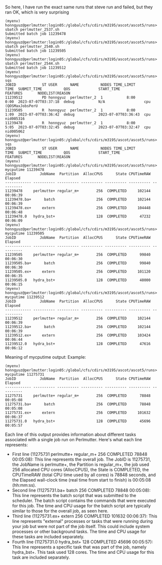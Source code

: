So here, I have run the exact same runs that steve run and failed, but they ran OK, which is very surprising
```
(myenv) honngyuz@perlmutter:login05:/global/cfs/cdirs/m3195/ascot/ascot5/runs> sbatch perlmutter_2537.sh
Submitted batch job 11239478
(myenv) honngyuz@perlmutter:login05:/global/cfs/cdirs/m3195/ascot/ascot5/runs> sbatch perlmutter_2540.sh
Submitted batch job 11239505
(myenv) honngyuz@perlmutter:login05:/global/cfs/cdirs/m3195/ascot/ascot5/runs> sbatch perlmutter_2544.sh
Submitted batch job 11239512
(myenv) honngyuz@perlmutter:login05:/global/cfs/cdirs/m3195/ascot/ascot5/runs> sqs
JOBID            ST USER      NAME          NODES TIME_LIMIT       TIME  SUBMIT_TIME          QOS             START_TIME           FEATURES       NODELIST(REASON
11239512         PD honngyuz  perlmutter_2  1           8:00       0:00  2023-07-07T03:37:18  debug           N/A                  cpu            (QOSMaxJobsPerU
11239505         R  honngyuz  perlmutter_2  1           8:00       1:09  2023-07-07T03:36:42  debug           2023-07-07T03:36:43  cpu            nid005316      
11239478         R  honngyuz  perlmutter_2  1           8:00       5:05  2023-07-07T03:32:45  debug           2023-07-07T03:32:47  cpu            nid005062      
(myenv) honngyuz@perlmutter:login05:/global/cfs/cdirs/m3195/ascot/ascot5/runs> sqs
JOBID            ST USER      NAME          NODES TIME_LIMIT       TIME  SUBMIT_TIME          QOS             START_TIME           FEATURES       NODELIST(REASON
(myenv) honngyuz@perlmutter:login05:/global/cfs/cdirs/m3195/ascot/ascot5/runs> mycputime 11239478
JobID           JobName  Partition  AllocCPUS      State CPUTimeRAW    Elapsed 
------------ ---------- ---------- ---------- ---------- ---------- ---------- 
11239478     perlmutte+ regular_m+        256  COMPLETED     102144   00:06:39 
11239478.ba+      batch                   256  COMPLETED     102144   00:06:39 
11239478.ex+     extern                   256  COMPLETED     104448   00:06:48 
11239478.0   hydra_bst+                   128  COMPLETED      47232   00:06:09 
(myenv) honngyuz@perlmutter:login05:/global/cfs/cdirs/m3195/ascot/ascot5/runs> mycputime 11239505
JobID           JobName  Partition  AllocCPUS      State CPUTimeRAW    Elapsed 
------------ ---------- ---------- ---------- ---------- ---------- ---------- 
11239505     perlmutte+ regular_m+        256  COMPLETED      99840   00:06:30 
11239505.ba+      batch                   256  COMPLETED      99840   00:06:30 
11239505.ex+     extern                   256  COMPLETED     101120   00:06:35 
11239505.0   hydra_bst+                   128  COMPLETED      48000   00:06:15 
(myenv) honngyuz@perlmutter:login05:/global/cfs/cdirs/m3195/ascot/ascot5/runs> mycputime 11239512
JobID           JobName  Partition  AllocCPUS      State CPUTimeRAW    Elapsed 
------------ ---------- ---------- ---------- ---------- ---------- ---------- 
11239512     perlmutte+ regular_m+        256  COMPLETED     102144   00:06:39 
11239512.ba+      batch                   256  COMPLETED     102144   00:06:39 
11239512.ex+     extern                   256  COMPLETED     103424   00:06:44 
11239512.0   hydra_bst+                   128  COMPLETED      47616   00:06:12 

```
Meaning of mycputime output: 
Example:
```
(myenv) honngyuz@perlmutter:login05:/global/cfs/cdirs/m3195/ascot/ascot5/runs> mycputime 11275731
JobID           JobName  Partition  AllocCPUS      State CPUTimeRAW    Elapsed 
------------ ---------- ---------- ---------- ---------- ---------- ---------- 
11275731     perlmutte+ regular_m+        256  COMPLETED      78848   00:05:08 
11275731.ba+      batch                   256  COMPLETED      78848   00:05:08 
11275731.ex+     extern                   256  COMPLETED     101632   00:06:37 
11275731.0   hydra_bst+                   128  COMPLETED      45696   00:05:57 
```
Each line of this output provides information about different tasks associated with a single job run on Perlmutter. Here's what each line represents:

- First line (11275731 perlmutte+ regular_m+ 256 COMPLETED 78848 00:05:08): This line represents the overall job. The JobID is 11275731, the JobName is perlmutte+, the Partition is regular_m+, the job used 256 allocated CPU cores (AllocCPUS), the State is COMPLETED, the CPUTimeRAW (total CPU time used by all cores) is 78848 seconds, and the Elapsed wall-clock time (real time from start to finish) is 00:05:08 (hh:mm:ss).
- Second line (11275731.ba+ batch 256 COMPLETED 78848 00:05:08): This line represents the batch script that was submitted to the scheduler. The batch script contains the commands that were executed for this job. The time and CPU usage for the batch script are typically similar to those for the overall job, as seen here.
- Third line (11275731.ex+ extern 256 COMPLETED 101632 00:06:37): This line represents "external" processes or tasks that were running during your job but were not part of the job itself. This could include system processes or other background tasks. The time and CPU usage for these tasks are included separately.
- Fourth line (11275731.0 hydra_bst+ 128 COMPLETED 45696 00:05:57): This line represents a specific task that was part of the job, namely hydra_bst+. This task used 128 cores. The time and CPU usage for this task are included separately.
